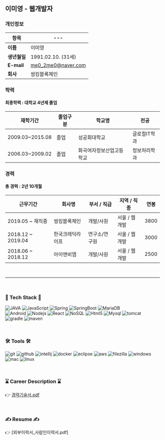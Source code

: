 
## 이미영 - 웹개발자
### 개인정보
| 항목 | ---                |
| -------- | ------------------ |
| **이름**     | 이미영             |
| **생년월일** | 1991.02.10. (31세) |
| **E-mail**   | me0_2me0@naver.com |
| **회사**     | 씽킹블록체인       |




### 학력 
#### 최종학력 : 대학교 4년제 졸업 
|재학기간 | 졸업구분 | 학교명 | 전공 | 
|---|---|---|---|
|2009.03~2015.08|졸업|성공회대학교|글로컬IT학과|
|2006.03~2009.02|졸업|화곡여자정보산업고등학교|정보처리학과|


### 경력
#### 총 경력 : 2년 10개월 
|근무기간 | 회사명 | 부서 / 직급| 지역 / 직종| 연봉 |
|---|---|---|---|---|
|2019.05 ~ 재직중 | 씽킹블록체인 | 개발/사원 | 서울 / 웹개발 | 3800
|2018.12 ~ 2019.04 | 한국크레딕라이프 | 연구소/연구원 | 서울 / 웹개발 |3000
|2018.06 ~ 2018.12 | 아이앤비앰 | 개발/사원 | 서울 / 웹개발 | 2500

<br/>

--- 

<br/>

### 💪 Tech Stack 💪

 
![JAVA](https://img.shields.io/badge/Java-3766AB?style=flat-square&logo=Java&logoColor=white&style=plastic") ![JavaScript](https://img.shields.io/badge/JavaScript-F7DF1E?style=flat-square&logo=JavaScript&logoColor=white&style=plastic") ![Spring](https://img.shields.io/badge/SpringFramework-6DB33F?style=flat-square&logo=Spring&logoColor=white&style=plastic") ![SpringBoot](https://img.shields.io/badge/SpringBoot-6DB33F?style=flat-square&logo=Spring&logoColor=white&style=plastic") ![MariaDB](https://img.shields.io/badge/MariaDB-003545?style=flat-square&logo=MariaDB&logoColor=white&style=plastic")
<br/>
![Android](https://img.shields.io/badge/Android-3DDC84?style=flat-square&logo=Android&logoColor=white&style=plastic") ![Nodejs](https://img.shields.io/badge/Node.js-339933?style=flat-square&logo=Node.js&logoColor=white&style=plastic") ![React](https://img.shields.io/badge/ReactJs-61DAFB?style=flat-square&logo=React&logoColor=white&style=plastic") ![NoSQL](https://img.shields.io/badge/MongoDB-47A248?style=flat-square&logo=MongoDB&logoColor=white&style=plastic") ![Html5](https://img.shields.io/badge/HTML5-E34F26?style=flat-square&logo=HTML5&logoColor=white&style=plastic") ![Mysql](https://img.shields.io/badge/MySQL-4479A1?style=flat-square&logo=Mysql&logoColor=white&style=plastic") ![tomcat](https://img.shields.io/badge/Tomcat-F8DC75?style=flat-square&logo=apache-tomcat&logoColor=white&style=plastic") ![gradle](https://img.shields.io/badge/Gradle-02303A?style=flat-square&logo=Gradle&logoColor=white&style=plastic") ![maven](https://img.shields.io/badge/Maven-C71A36?style=flat-square&logo=apache-Maven&logoColor=white&style=plastic")


<br/>

### 🛠 Tools 🛠
![git](https://img.shields.io/badge/Git-F05032?style=flat-square&logo=git&logoColor=white&style=plastic") ![github](https://img.shields.io/badge/GitHub-181717?style=flat-square&logo=github&logoColor=white&style=plastic")  ![intellij](https://img.shields.io/badge/IntelliJ-000000?style=flat-square&logo=intellij-idea&logoColor=white&style=plastic") ![docker](https://img.shields.io/badge/Docker-2496ED?style=flat-square&logo=Docker&logoColor=white&style=plastic")  ![eclipse](https://img.shields.io/badge/Eclipse-2C2255?style=flat-square&logo=Eclipse-IDE&logoColor=white&style=plastic") ![aws](https://img.shields.io/badge/AWS-232F3E?style=flat-square&logo=amazon-aws&logoColor=white&style=plastic") ![filezilla](https://img.shields.io/badge/FileZilla-BF0000?style=flat-square&logo=filezilla&logoColor=white&style=plastic") ![windows](https://img.shields.io/badge/Windows-0078D6?style=flat-square&logo=windows&logoColor=white&style=plastic")  ![mac](https://img.shields.io/badge/macOS-000000?style=flat-square&logo=macos&logoColor=white&style=plastic") ![linux](https://img.shields.io/badge/linux-FCC324?style=flat-square&logo=linux&logoColor=white&style=plastic")


<br/>

### ⌛️ Career Description ⌛️ 
👉 [경력기술서.pdf]


<br/>

### ✍️ Resume ✍️
👉 [외부이력서_사람인이력서.pdf]


[경력기술서.pdf]: https://github.com/mezeeeeeero/algo_study/blob/main/resume/career_description.pdf
[외부이력서_사람인]: https://github.com/mezeeeeeero/algo_study/blob/main/resume/resume_saramin.pdf